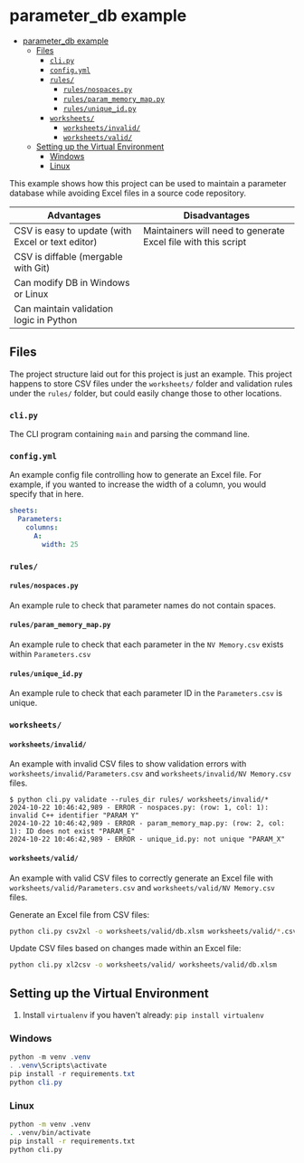 # parameter_db example

- [parameter\_db example](#parameter_db-example)
  - [Files](#files)
    - [`cli.py`](#clipy)
    - [`config.yml`](#configyml)
    - [`rules/`](#rules)
      - [`rules/nospaces.py`](#rulesnospacespy)
      - [`rules/param_memory_map.py`](#rulesparam_memory_mappy)
      - [`rules/unique_id.py`](#rulesunique_idpy)
    - [`worksheets/`](#worksheets)
      - [`worksheets/invalid/`](#worksheetsinvalid)
      - [`worksheets/valid/`](#worksheetsvalid)
  - [Setting up the Virtual Environment](#setting-up-the-virtual-environment)
    - [Windows](#windows)
    - [Linux](#linux)

This example shows how this project can be used to maintain a parameter database while avoiding Excel files in a source code repository.

|Advantages|Disadvantages|
|----|----|
|CSV is easy to update (with Excel or text editor)|Maintainers will need to generate Excel file with this script|
|CSV is diffable (mergable with Git)||
|Can modify DB in Windows or Linux||
|Can maintain validation logic in Python||

## Files
The project structure laid out for this project is just an example.
This project happens to store CSV files under the `worksheets/` folder and validation rules under the `rules/` folder, but could easily change those to other locations.
### `cli.py`
The CLI program containing `main` and parsing the command line.
### `config.yml`
An example config file controlling how to generate an Excel file.
For example, if you wanted to increase the width of a column, you would specify that in here.
```yaml
sheets:
  Parameters:
    columns:
      A:
        width: 25
```
### `rules/`
#### `rules/nospaces.py`
An example rule to check that parameter names do not contain spaces.
#### `rules/param_memory_map.py`
An example rule to check that each parameter in the `NV Memory.csv` exists within `Parameters.csv`
#### `rules/unique_id.py`
An example rule to check that each parameter ID in the `Parameters.csv` is unique.
### `worksheets/`
#### `worksheets/invalid/`
An example with invalid CSV files to show validation errors with `worksheets/invalid/Parameters.csv` and `worksheets/invalid/NV Memory.csv` files.
```
$ python cli.py validate --rules_dir rules/ worksheets/invalid/*
2024-10-22 10:46:42,989 - ERROR - nospaces.py: (row: 1, col: 1): invalid C++ identifier "PARAM Y"
2024-10-22 10:46:42,989 - ERROR - param_memory_map.py: (row: 2, col: 1): ID does not exist "PARAM_E"
2024-10-22 10:46:42,989 - ERROR - unique_id.py: not unique "PARAM_X"
```
#### `worksheets/valid/`
An example with valid CSV files to correctly generate an Excel file with `worksheets/valid/Parameters.csv` and `worksheets/valid/NV Memory.csv` files.

Generate an Excel file from CSV files:
```bash
python cli.py csv2xl -o worksheets/valid/db.xlsm worksheets/valid/*.csv
```

Update CSV files based on changes made within an Excel file:
```bash
python cli.py xl2csv -o worksheets/valid/ worksheets/valid/db.xlsm
```

## Setting up the Virtual Environment

1. Install `virtualenv` if you haven't already: `pip install virtualenv`

### Windows
```powershell
python -m venv .venv
. .venv\Scripts\activate
pip install -r requirements.txt
python cli.py
```

### Linux
```bash
python -m venv .venv
. .venv/bin/activate
pip install -r requirements.txt
python cli.py
```
